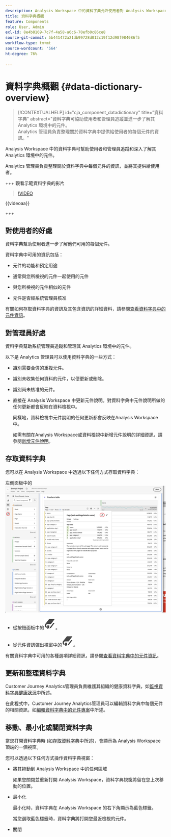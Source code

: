 ```yaml
---
description: Analysis Workspace 中的資料字典允許使用者對 Analysis Workspace 中的各種元件建立目錄和追蹤，包括其預定用途、已核准的元件、重複的元件等等。
title: 資料字典概觀
feature: Components
role: User, Admin
exl-id: 8e4b8169-7c7f-4a58-a6c6-70efb0c86ce8
source-git-commit: 5b441472a21db99728d012c19f12d98f984086f5
workflow-type: tm+mt
source-wordcount: '564'
ht-degree: 76%

---
```


# 資料字典概觀 {#data-dictionary-overview}

<!-- markdownlint-disable MD034 -->

>[!CONTEXTUALHELP]
>id="cja_component_datadictionary"
>title="資料字典"
>abstract="資料字典可協助使用者和管理員追蹤並進一步了解其 Analytics 環境中的元件。<br/>Analytics 管理員負責整理關於資料字典中提供給使用者的每個元件的資訊。"

<!-- markdownlint-enable MD034 -->


Analysis Workspace 中的資料字典可幫助使用者和管理員追蹤和深入了解其 Analytics 環境中的元件。

Analytics 管理員負責整理關於資料字典中每個元件的資訊，並將其提供給使用者。


+++ 觀看示範資料字典的影片

>[!VIDEO](https://video.tv.adobe.com/v/3418028/?quality=12&learn=on)

{{videoaa}}

+++

## 對使用者的好處

資料字典幫助使用者進一步了解他們可用的每個元件。

資料字典中可用的資訊包括：

* 元件的功能和預定用途

* 通常與您所檢視的元件一起使用的元件

* 與您所檢視的元件相似的元件

* 元件是否經系統管理員核准

有關如何存取資料字典的資訊及其包含資訊的詳細資料，請參閱[查看資料字典中的元件資訊](/help/components/data-dictionary/view-data-dictionary.md)。

## 對管理員好處

資料字典幫助系統管理員追蹤和管理其 Analytics 環境中的元件。

以下是 Analytics 管理員可以使用資料字典的一些方式：

* 識別需要合併的重複元件。

* 識別未收集任何資料的元件，以便更新或刪除。

* 識別尚未核准的元件。

* 直接在 Analysis Workspace 中更新元件說明。對資料字典中元件說明所做的任何更新都會反映在資料檢視中。

  同樣地，資料檢視中元件說明的任何更新都會反映在Analysis Workspace中。

  如需有關在Analysis Workspace或資料檢視中新增元件說明的詳細資訊，請參閱[新增元件說明](/help/components/add-component-descriptions.md)。

## 存取資料字典

您可以在 Analysis Workspace 中透過以下任何方式存取資料字典：

左側面板中的![資料字典圖示](assets/data-dictionary-access.png)

* 從按鈕面板中的![書籤](/help/assets/icons/Bookmark.svg)。



* 從元件資訊彈出視窗中的![書籤](/help/assets/icons/Bookmark.svg)。


有關資料字典中可用的各種選項詳細資訊，請參閱[查看資料字典中的元件資訊](/help/components/data-dictionary/view-data-dictionary.md)。

## 更新和整理資料字典

Customer Journey Analytics管理員負責維護其組織的健康資料字典，如[監視資料字典健康狀況](/help/components/data-dictionary/monitor-data-dictionary-health.md)中所述。

在此程式中，Customer Journey Analytics管理員可以編輯資料字典中每個元件的相關資訊，如[編輯資料字典中的元件專案](/help/components/data-dictionary/edit-entries-data-dictionary.md)中所述。

## 移動、最小化或關閉資料字典

當您打開資料字典時 (如[存取資料字典](#access-the-data-dictionary)中所述)，會顯示為 Analysis Workspace 頂端的一個視窗。

您可以透過以下任何方式操作資料字典視窗：

* 將其拖動到 Analysis Workspace 中的任何區域

  如果您關閉並重新打開 Analysis Workspace，資料字典視窗將留在您上次移動的位置。<!--True?-->

* 最小化

  最小化時，資料字典在 Analysis Workspace 的右下角顯示為藍色標籤。

  當您選取藍色標籤時，資料字典將打開您最近檢視的元件。

* 關閉
